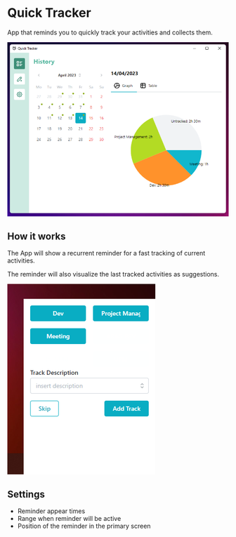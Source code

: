 # Quick Tracker

App that reminds you to quickly track your activities and collects them.

![Quick Tracker](/docs/assets/home.png)

## How it works

The App will show a recurrent reminder for a fast tracking of current activities.

The reminder will also visualize the last tracked activities as suggestions.

![Tracking Popup](/docs/assets/popup.png)

## Settings

- Reminder appear times
- Range when reminder will be active
- Position of the reminder in the primary screen
